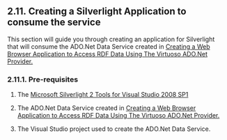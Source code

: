 <div id="installsilver" class="section">

<div class="titlepage">

<div>

<div>

## 2.11. Creating a Silverlight Application to consume the service

</div>

</div>

</div>

This section will guide you through creating an application for
Silverlight that will consume the ADO.Net Data Service created in
<a href="installcrweb.html" class="link"
title="2.10. Creating a Web Browser Application to Access RDF Data Using The Virtuoso ADO.Net Provider">Creating
a Web Browser Application to Access RDF Data Using The Virtuoso ADO.Net
Provider.</a>

<div id="installsilverpreq" class="section">

<div class="titlepage">

<div>

<div>

### 2.11.1. Pre-requisites

</div>

</div>

</div>

<div class="orderedlist">

1.  The <a
    href="http://www.microsoft.com/downloads/details.aspx?FamilyId=c22d6a7b-546f-4407-8ef6-d60c8ee221ed&amp;displaylang=en"
    class="ulink" target="_top">Microsoft Silverlight 2 Tools for Visual
    Studio 2008 SP1</a>

2.  The ADO.Net Data Service created in
    <a href="installcrweb.html" class="link"
    title="2.10. Creating a Web Browser Application to Access RDF Data Using The Virtuoso ADO.Net Provider">Creating
    a Web Browser Application to Access RDF Data Using The Virtuoso ADO.Net
    Provider.</a>

3.  The Visual Studio project used to create the ADO.Net Data Service.

</div>

</div>

</div>
